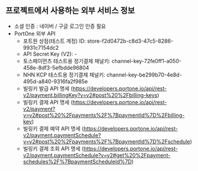 ## 프로젝트에서 사용하는 외부 서비스 정보
- 소셜 인증 : 네이버 / 구글 로그인 인증 필요
- PortOne 외부 API
  - 포트원 상점(테스트 계정) ID: store-f2d0472b-c8d3-47c5-8286-9931c7154dc2
  - API Secret Key (V2): -
  - 토스페이먼츠 테스트용 정기결제 채널키: channel-key-72fe0ff1-a050-458e-8df3-5efbdde96804
  - NHN KCP 테스트용 정기결제 채널키: channel-key-be299b70-4e8d-495d-a840-9316fa2f985e
  - 빌링키 발급 API 명세 (https://developers.portone.io/api/rest-v2/payment.billingKey?v=v2#post%20%2Fbilling-keys)
  - 빌링키 결제 API 명세 (https://developers.portone.io/api/rest-v2/payment?v=v2#post%20%2Fpayments%2F%7BpaymentId%7D%2Fbilling-key)
  - 빌링키 결제 예약 API 명세 (https://developers.portone.io/api/rest-v2/payment.paymentSchedule?v=v2#post%20%2Fpayments%2F%7BpaymentId%7D%2Fschedule)
  - 빌링키 결제 조회 API 명세 (https://developers.portone.io/api/rest-v2/payment.paymentSchedule?v=v2#get%20%2Fpayment-schedules%2F%7BpaymentScheduleId%7D)